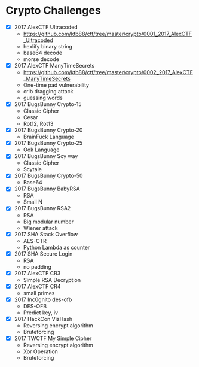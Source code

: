 # Crypto Challenges

* [x] 2017 AlexCTF Ultracoded
  - https://github.com/ktb88/ctf/tree/master/crypto/0001_2017_AlexCTF_Ultracoded
  - hexlify binary string
  - base64 decode
  - morse decode
* [x] 2017 AlexCTF ManyTimeSecrets
  - https://github.com/ktb88/ctf/tree/master/crypto/0002_2017_AlexCTF_ManyTimeSecrets
  - One-time pad vulnerability
  - crib dragging attack
  - guessing words
* [x] 2017 BugsBunny Crypto-15
  - Classic Cipher
  - Cesar
  - Rot12, Rot13
* [x] 2017 BugsBunny Crypto-20
  - BrainFuck Language
* [x] 2017 BugsBunny Crypto-25
  - Ook Language
* [x] 2017 BugsBunny Scy way
  - Classic Cipher
  - Scytale
* [x] 2017 BugsBunny Crypto-50
  - Base64
* [x] 2017 BugsBunny BabyRSA
  - RSA
  - Small N
* [x] 2017 BugsBunny RSA2
  - RSA
  - Big modular number
  - Wiener attack
* [x] 2017 SHA Stack Overflow
  - AES-CTR
  - Python Lambda as counter
* [x] 2017 SHA Secure Login
  - RSA
  - no padding
* [x] 2017 AlexCTF CR3
  - Simple RSA Decryption
* [x] 2017 AlexCTF CR4
  - small primes
* [x] 2017 Inc0gnito des-ofb
  - DES-OFB
  - Predict key, iv
* [x] 2017 HackCon VizHash
  - Reversing encrypt algorithm
  - Bruteforcing
* [x] 2017 TWCTF My Simple Cipher
  - Reversing encrypt algorithm
  - Xor Operation
  - Bruteforcing
